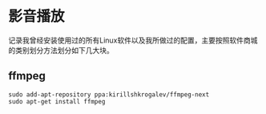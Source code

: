 # 影音播放
记录我曾经安装使用过的所有Linux软件以及我所做过的配置，主要按照软件商城的类别划分方法划分如下几大块。

## ffmpeg

```
sudo add-apt-repository ppa:kirillshkrogalev/ffmpeg-next
sudo apt-get install ffmpeg
```
